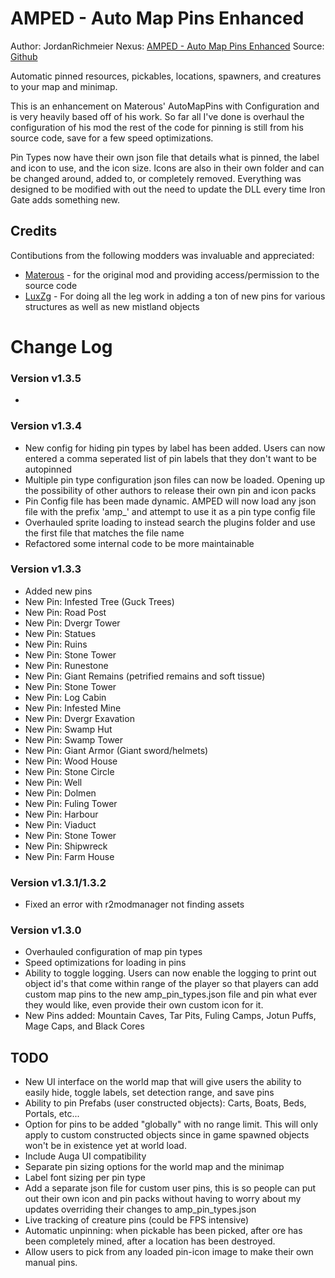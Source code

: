 # AMPED - Auto Map Pins Enhanced
Author: JordanRichmeier
Nexus: [AMPED - Auto Map Pins Enhanced](https://www.nexusmods.com/valheim/mods/2199)
Source: [Github](https://github.com/raziell74/Valheim-Auto-Map-Pins-Configurable/)

Automatic pinned resources, pickables, locations, spawners, and creatures to your map and minimap.

This is an enhancement on Materous' AutoMapPins with Configuration and is very heavily based off of his work. So far all I've done is overhaul the configuration of his mod the rest of the code for pinning is still from his source code, save for a few speed optimizations. 

Pin Types now have their own json file that details what is pinned, the label and icon to use, and the icon size. Icons are also in their own folder and can be changed around, added to, or completely removed. Everything was designed to be modified with out the need to update the DLL every time Iron Gate adds something new. 

## Credits
Contibutions from the following modders was invaluable and appreciated: 
  * [Materous](https://www.nexusmods.com/valheim/users/6021662) - for the original mod and providing access/permission to the source code
  * [LuxZg](https://www.nexusmods.com/users/1014505) - For doing all the leg work in adding a ton of new pins for various structures as well as new mistland objects

# Change Log

### Version v1.3.5
  * 

### Version v1.3.4
  * New config for hiding pin types by label has been added. Users can now entered a comma seperated list of pin labels that they don't want to be autopinned
  * Multiple pin type configuration json files can now be loaded. Opening up the possibility of other authors to release their own pin and icon packs
  * Pin Config file has been made dynamic. AMPED will now load any json file with the prefix 'amp_' and attempt to use it as a pin type config file
  * Overhauled sprite loading to instead search the plugins folder and use the first file that matches the file name
  * Refactored some internal code to be more maintainable

### Version v1.3.3
  * Added new pins
  * New Pin: Infested Tree (Guck Trees)
  * New Pin: Road Post
  * New Pin: Dvergr Tower
  * New Pin: Statues
  * New Pin: Ruins
  * New Pin: Stone Tower
  * New Pin: Runestone
  * New Pin: Giant Remains (petrified remains and soft tissue)
  * New Pin: Stone Tower
  * New Pin: Log Cabin
  * New Pin: Infested Mine
  * New Pin: Dvergr Exavation
  * New Pin: Swamp Hut
  * New Pin: Swamp Tower
  * New Pin: Giant Armor (Giant sword/helmets)
  * New Pin: Wood House
  * New Pin: Stone Circle
  * New Pin: Well
  * New Pin: Dolmen
  * New Pin: Fuling Tower
  * New Pin: Harbour
  * New Pin: Viaduct
  * New Pin: Stone Tower
  * New Pin: Shipwreck
  * New Pin: Farm House

### Version v1.3.1/1.3.2
  * Fixed an error with r2modmanager not finding assets

### Version v1.3.0
  * Overhauled configuration of map pin types 
  * Speed optimizations for loading in pins
  * Ability to toggle logging. Users can now enable the logging to print out object id's that come within range of the player so that players can add custom map pins to the new amp_pin_types.json file and pin what ever they would like, even provide their own custom icon for it. 
  * New Pins added: Mountain Caves, Tar Pits, Fuling Camps, Jotun Puffs, Mage Caps, and Black Cores
  
## TODO

  * New UI interface on the world map that will give users the ability to easily hide, toggle labels, set detection range, and save pins
  * Ability to pin Prefabs (user constructed objects): Carts, Boats, Beds, Portals, etc...
  * Option for pins to be added "globally" with no range limit. This will only apply to custom constructed objects since in game spawned objects won't be in existence yet at world load.
  * Include Auga UI compatibility
  * Separate pin sizing options for the world map and the minimap
  * Label font sizing per pin type
  * Add a separate json file for custom user pins, this is so people can put out their own icon and pin packs without having to worry about my updates overriding their changes to amp_pin_types.json 
  * Live tracking of creature pins (could be FPS intensive)
  * Automatic unpinning: when pickable has been picked, after ore has been completely mined, after a location has been destroyed.
  * Allow users to pick from any loaded pin-icon image to make their own manual pins. 
